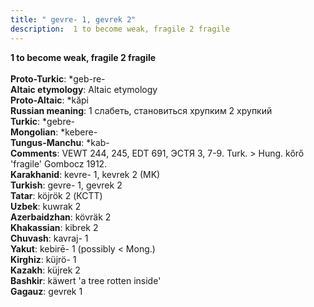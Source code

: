 ```yaml
---
title: " gevre- 1, gevrek 2"
description:  1 to become weak, fragile 2 fragile
---
```

<p data-pagefind-weight="0.5">
<strong> 1 to become weak, fragile 2 fragile</strong><br><br>
<strong>Proto-Turkic</strong>:  *geb-re-<br>
<strong>Altaic etymology</strong>:  Altaic etymology<br>
<strong> Proto-Altaic</strong>:  *kăpi<br>
<strong>Russian meaning</strong>:  1 слабеть, становиться хрупким 2 хрупкий<br>
<strong>Turkic</strong>:  *gebre-<br>
<strong>Mongolian</strong>:  *kebere-<br>
<strong>Tungus-Manchu</strong>:  *kab-<br>
<strong>Comments</strong>:  VEWT 244, 245, EDT 691, ЭСТЯ 3, 7-9. Turk. > Hung. kőrő 'fragile' Gombocz 1912.<br>
<strong>Karakhanid</strong>:  kevre- 1, kevrek 2 (MK)<br>
<strong>Turkish</strong>:  gevre- 1, gevrek 2<br>
<strong>Tatar</strong>:  köjrök 2 (КСТТ)<br>
<strong>Uzbek</strong>:  kuwrak 2<br>
<strong>Azerbaidzhan</strong>:  kövräk 2<br>
<strong>Khakassian</strong>:  kibrek 2<br>
<strong>Chuvash</strong>:  kavraj- 1<br>
<strong>Yakut</strong>:  kebirē- 1 (possibly < Mong.)<br>
<strong>Kirghiz</strong>:  küjrö- 1<br>
<strong>Kazakh</strong>:  küjrek 2<br>
<strong>Bashkir</strong>:  käwert 'a tree rotten inside'<br>
<strong>Gagauz</strong>:  gevrek 1<br>

</p>

